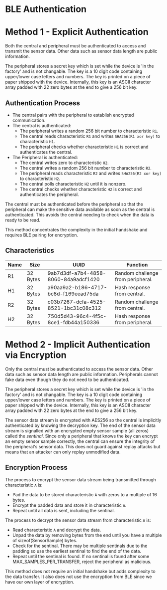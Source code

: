 # BLE Authentication

# Method 1 - Explicit Authentication

Both the central and peripheral must be authenticated
to access and transmit the sensor data. Other data such as sensor data
length are public information.

The peripheral stores a secret key which is set while the device
is 'in the factory' and is not changable. The key is a 10 digit code
containing upper/lower case letters and numbers. The key is printed on
a piece of paper shipped with the device. Internally, this key is an ASCII
character array padded with 22 zero bytes at the end to give a 256 bit key.

## Authentication Process

- The central pairs with the peripheral to establish encrypted communication.
- The central is authenticated:
  - The peripheral writes a random 256 bit number to characteristic `R1`.
  - The central reads characteristic `R1` and writes `SHA256(R1 xor key)` to characteristic `H1`.
  - The peripheral checks whether characteristic `H1` is correct and authenticates the central.
- The Peripheral is authenticated:
  - The central writes zero to characteristic `H2`.
  - The central writes a random 256 bit number to characteristic `R2`.
  - The peripheral reads characteristic `R2` and writes `SHA256(R2 xor key)` to characteristic `H2`.
  - The central polls characteristic `H2` until it is nonzero.
  - The central checks whether characteristic `H2` is correct and authenticates the peripheral.

The central must be authenticated before the peripheral so that the peripheral
can make the sensitive data available as soon as the central is authenticated.
This avoids the central needing to check when the data is ready to be read.

This method concentrates the complexity in the initial handshake and requires BLE pairing for encryption.

## Characteristics

| Name | Size | UUID | Function |
|------|------|------|----------|
| R1 | 32 Bytes | 9ab7d3df-a7b4-4858-8060-84a9adcf1420 | Random challenge from peripheral. |
| H1 | 32 Bytes | a90aa9a2-b186-4717-bc8d-f169eead75da | Hash response from central. |
| R2 | 32 Bytes | c03b7267-dcfa-4525-8521-1bc31c08c312 | Random challenge from central. |
| H2 | 32 Bytes | 750d5d43-96c4-4f5c-8ce1-fdb44a150336 | Hash response from peripheral. |

# Method 2 - Implicit Authentication via Encryption

Only the central must be authenticated to access the sensor data.
Other data such as sensor data length are public information. Peripherals cannot
fake data even though they do not need to be authenticated.

The peripheral stores a secret key which is set while the device
is 'in the factory' and is not changable. The key is a 10 digit code
containing upper/lower case letters and numbers. The key is printed on
a piece of paper shipped with the device. Internally, this key is an ASCII
character array padded with 22 zero bytes at the end to give a 256 bit key.

The sensor data stream is encrypted with AES256 so the central is implicitly
authenticated by knowing the decryption key. The end of the sensor data stream
is signalled with an encrypted empty sensor sample (all zeros) called the _sentinal_.
Since only a peripheral that knows the key can encrypt an empty sensor sample correctly,
the central can ensure the integrity of the peripheral's sensor data. This does not guard against
replay attacks but means that an attacker can only replay unmodified data.

## Encryption Process

The process to encrypt the sensor data stream being transmitted through characteristic `A` is:
- Pad the data to be stored characteristic `A` with zeros to a multiple of 16 bytes.
- Encrypt the padded data and store it in characteristic `A`.
- Repeat until all data is sent, including the sentinal.

The process to decrypt the sensor data stream from characteristic `A` is:
- Read characteristic `A` and decrypt the data.
- Unpad the data by removing bytes from the end until you have a multiple of sizeof(SensorSample) bytes.
- Check for the sentinal. There may be multiple sentinals due to the padding so use the earliest
  sentinal to find the end of the data.
- Repeat until the sentinal is found. If no sentinal is found after some MAX_SAMPLES_PER_TRANSFER,
  reject the peripheral as malicious.

This method does not require an initial handshake but adds complexity to the data transfer.
It also does not use the encryption from BLE since we have our own layer of encryption.
